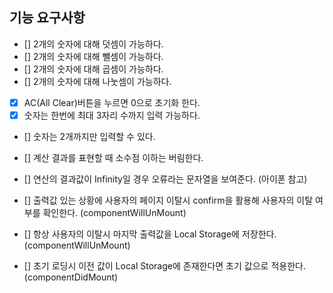 ## 기능 요구사항

- [] 2개의 숫자에 대해 덧셈이 가능하다.
- [] 2개의 숫자에 대해 뺄셈이 가능하다.
- [] 2개의 숫자에 대해 곱셈이 가능하다.
- [] 2개의 숫자에 대해 나눗셈이 가능하다.
- [x] AC(All Clear)버튼을 누르면 0으로 초기화 한다.
- [x] 숫자는 한번에 최대 3자리 수까지 입력 가능하다.
- [] 숫자는 2개까지만 입력할 수 있다.
- [] 계산 결과를 표현할 때 소수점 이하는 버림한다.
- [] 연산의 결과값이 Infinity일 경우 오류라는 문자열을 보여준다. (아이폰 참고)

- [] 출력값 있는 상황에 사용자의 페이지 이탈시 confirm을 활용해 사용자의 이탈 여
  부를 확인한다. (componentWillUnMount)
- [] 항상 사용자의 이탈시 마지막 출력값을 Local Storage에 저장한다.
  (componentWillUnMount)
- [] 초기 로딩시 이전 값이 Local Storage에 존재한다면 초기 값으로 적용한다.
  (componentDidMount)
